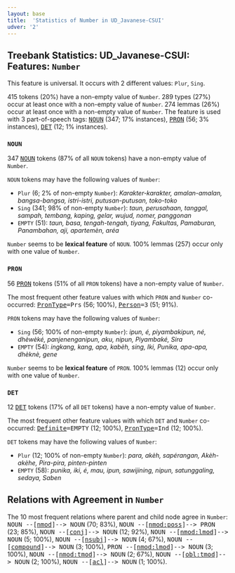 ```yaml
---
layout: base
title:  'Statistics of Number in UD_Javanese-CSUI'
udver: '2'
---
```


## Treebank Statistics: UD_Javanese-CSUI: Features: `Number`

This feature is universal.
It occurs with 2 different values: `Plur`, `Sing`.

415 tokens (20%) have a non-empty value of `Number`.
289 types (27%) occur at least once with a non-empty value of `Number`.
274 lemmas (26%) occur at least once with a non-empty value of `Number`.
The feature is used with 3 part-of-speech tags: <tt><a href="jv_csui-pos-NOUN.html">NOUN</a></tt> (347; 17% instances), <tt><a href="jv_csui-pos-PRON.html">PRON</a></tt> (56; 3% instances), <tt><a href="jv_csui-pos-DET.html">DET</a></tt> (12; 1% instances).

### `NOUN`

347 <tt><a href="jv_csui-pos-NOUN.html">NOUN</a></tt> tokens (87% of all `NOUN` tokens) have a non-empty value of `Number`.

`NOUN` tokens may have the following values of `Number`:

* `Plur` (6; 2% of non-empty `Number`): <em>Karakter-karakter, amalan-amalan, bangsa-bangsa, istri-istri, putusan-putusan, toko-toko</em>
* `Sing` (341; 98% of non-empty `Number`): <em>taun, perusahaan, tanggal, sampah, tembang, kaping, gelar, wujud, nomer, panggonan</em>
* `EMPTY` (51): <em>taun, basa, tengah-tengah, tiyang, Fakultas, Pamaburan, Panambahan, aji, apartemèn, aréa</em>

`Number` seems to be **lexical feature** of `NOUN`. 100% lemmas (257) occur only with one value of `Number`.

### `PRON`

56 <tt><a href="jv_csui-pos-PRON.html">PRON</a></tt> tokens (51% of all `PRON` tokens) have a non-empty value of `Number`.

The most frequent other feature values with which `PRON` and `Number` co-occurred: <tt><a href="jv_csui-feat-PronType.html">PronType</a></tt><tt>=Prs</tt> (56; 100%), <tt><a href="jv_csui-feat-Person.html">Person</a></tt><tt>=3</tt> (51; 91%).

`PRON` tokens may have the following values of `Number`:

* `Sing` (56; 100% of non-empty `Number`): <em>ipun, é, piyambakipun, né, dhèwèké, panjenenganipun, aku, nipun, Piyambaké, Sira</em>
* `EMPTY` (54): <em>ingkang, kang, apa, kabèh, sing, Iki, Punika, apa-apa, dhèknè, gene</em>

`Number` seems to be **lexical feature** of `PRON`. 100% lemmas (12) occur only with one value of `Number`.

### `DET`

12 <tt><a href="jv_csui-pos-DET.html">DET</a></tt> tokens (17% of all `DET` tokens) have a non-empty value of `Number`.

The most frequent other feature values with which `DET` and `Number` co-occurred: <tt><a href="jv_csui-feat-Definite.html">Definite</a></tt><tt>=EMPTY</tt> (12; 100%), <tt><a href="jv_csui-feat-PronType.html">PronType</a></tt><tt>=Ind</tt> (12; 100%).

`DET` tokens may have the following values of `Number`:

* `Plur` (12; 100% of non-empty `Number`): <em>para, akèh, sapérangan, Akèh-akèhe, Pira-pira, pinten-pinten</em>
* `EMPTY` (58): <em>punika, iki, é, mau, ipun, sawijining, nipun, satunggaling, sedaya, Saben</em>

## Relations with Agreement in `Number`

The 10 most frequent relations where parent and child node agree in `Number`:
<tt>NOUN --[<tt><a href="jv_csui-dep-nmod.html">nmod</a></tt>]--> NOUN</tt> (70; 83%),
<tt>NOUN --[<tt><a href="jv_csui-dep-nmod-poss.html">nmod:poss</a></tt>]--> PRON</tt> (23; 85%),
<tt>NOUN --[<tt><a href="jv_csui-dep-conj.html">conj</a></tt>]--> NOUN</tt> (12; 92%),
<tt>NOUN --[<tt><a href="jv_csui-dep-nmod-lmod.html">nmod:lmod</a></tt>]--> NOUN</tt> (5; 100%),
<tt>NOUN --[<tt><a href="jv_csui-dep-nsubj.html">nsubj</a></tt>]--> NOUN</tt> (4; 67%),
<tt>NOUN --[<tt><a href="jv_csui-dep-compound.html">compound</a></tt>]--> NOUN</tt> (3; 100%),
<tt>PRON --[<tt><a href="jv_csui-dep-nmod-lmod.html">nmod:lmod</a></tt>]--> NOUN</tt> (3; 100%),
<tt>NOUN --[<tt><a href="jv_csui-dep-nmod-tmod.html">nmod:tmod</a></tt>]--> NOUN</tt> (2; 67%),
<tt>NOUN --[<tt><a href="jv_csui-dep-obl-tmod.html">obl:tmod</a></tt>]--> NOUN</tt> (2; 100%),
<tt>NOUN --[<tt><a href="jv_csui-dep-acl.html">acl</a></tt>]--> NOUN</tt> (1; 100%).

